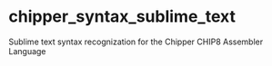 # chipper_syntax_sublime_text
Sublime text syntax recognization for the Chipper CHIP8 Assembler Language
